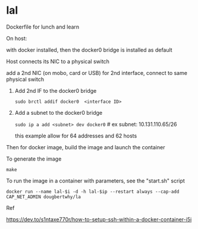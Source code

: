 # lal
Dockerfile for lunch and learn


On host:

with docker installed, then the docker0 bridge is installed as default

Host connects its NIC to a physical switch

add a 2nd NIC (on mobo, card or USB) for 2nd interface, connect to same physical switch

1) Add 2nd IF to the docker0 bridge

     `sudo brctl addif docker0  <interface ID>`
  
2) Add a subnet to the docker0 bridge

     `sudo ip a add <subnet> dev docker0`    #  ex subnet:  10.131.110.65/26
  
     this example allow for 64 addresses and 62 hosts
  
Then for docker image, build the image and launch the container
  
  
To generate the image 

`make` 

To run the image in a container with parameters, see the "start.sh" script

`docker run --name lal-$i -d -h lal-$ip --restart always --cap-add CAP_NET_ADMIN dougbertwhy/la`



Ref

https://dev.to/s1ntaxe770r/how-to-setup-ssh-within-a-docker-container-i5i
